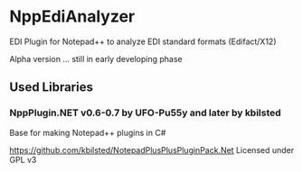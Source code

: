 <head>
<meta name="google-site-verification" content="AgIQOJKU2mlM85Jr9mWSHyXl2MRlk5nTNGXzmHLMZHA" />
</head>

# NppEdiAnalyzer

EDI Plugin for Notepad++ to analyze EDI standard formats (Edifact/X12)

Alpha version ... still in early developing phase


Used Libraries
--------------

### NppPlugin.NET v0.6-0.7 by UFO-Pu55y and later by kbilsted

Base for making Notepad++ plugins in C#

https://github.com/kbilsted/NotepadPlusPlusPluginPack.Net
Licensed under GPL v3
